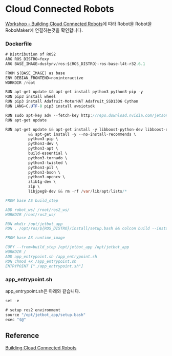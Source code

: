 # Cloud Connected Robots

[Workshop - Building Cloud Connected Robots](https://catalog.us-east-1.prod.workshops.aws/workshops/fa208b8e-83d6-4cc1-8356-bfa5b6184fae/en-US)에 따라 Robot을 Robot을 RoboMaker에 연결하는것을 확인합니다. 

### Dockerfile

```java
# Distribution of ROS2
ARG ROS_DISTRO=foxy
ARG BASE_IMAGE=dustynv/ros:${ROS_DISTRO}-ros-base-l4t-r32.6.1

FROM ${BASE_IMAGE} as base
ENV DEBIAN_FRONTEND=noninteractive
WORKDIR /root

RUN apt-get update && apt-get install python3 python3-pip -y
RUN pip3 install wheel 
RUN pip3 install Adafruit-MotorHAT Adafruit_SSD1306 Cython
RUN LANG=C.UTF-8 pip3 install awsiotsdk

RUN sudo apt-key adv --fetch-key http://repo.download.nvidia.com/jetson/jetson-ota-public.asc
RUN apt-get update

RUN apt-get update && apt-get install -y libboost-python-dev libboost-dev libssl-dev \
          && apt-get install -y --no-install-recommends \
          python3-pip \
          python3-dev \
          python3-apt \
          build-essential \
          python3-tornado \
          python3-twisted \
          python3-pil \
          python3-bson \
          python3-opencv \
          zlib1g-dev \
          zip \
          libjpeg8-dev && rm -rf /var/lib/apt/lists/*

FROM base AS build_step

ADD robot_ws/ /root/ros2_ws/
WORKDIR /root/ros2_ws/

RUN mkdir /opt/jetbot_app
RUN . /opt/ros/${ROS_DISTRO}/install/setup.bash && colcon build --install-base /opt/jetbot_app

FROM base AS runtime_image

COPY --from=build_step /opt/jetbot_app /opt/jetbot_app
WORKDIR /
ADD app_entrypoint.sh /app_entrypoint.sh
RUN chmod +x /app_entrypoint.sh
ENTRYPOINT ["./app_entrypoint.sh"]
```

### app_entrypoint.sh

app_entrypoint.sh은 아래와 같습니다. 

```java
set -e

# setup ros2 environment
source "/opt/jetbot_app/setup.bash"
exec "$@"
```

## Reference

[Building Cloud Connected Robots](https://catalog.us-east-1.prod.workshops.aws/workshops/fa208b8e-83d6-4cc1-8356-bfa5b6184fae/en-US)
